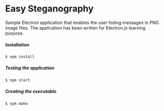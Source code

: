 # Easy Steganography
Sample Electron application that enables the user hiding messages in PNG image files. The application has been written for Electron.js learning purpose.

##### Installation
```sh
$ npm install
```

##### Testing the application
```sh
$ npm start
```

##### Creating the executable
```sh
$ npm make
```
